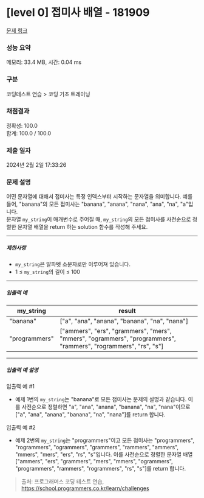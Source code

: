 # [level 0] 접미사 배열 - 181909 

[문제 링크](https://school.programmers.co.kr/learn/courses/30/lessons/181909) 

### 성능 요약

메모리: 33.4 MB, 시간: 0.04 ms

### 구분

코딩테스트 연습 > 코딩 기초 트레이닝

### 채점결과

정확성: 100.0<br/>합계: 100.0 / 100.0

### 제출 일자

2024년 2월 2일 17:33:26

### 문제 설명

<p>어떤 문자열에 대해서 접미사는 특정 인덱스부터 시작하는 문자열을 의미합니다. 예를 들어, "banana"의 모든 접미사는 "banana", "anana", "nana", "ana", "na", "a"입니다.<br>
문자열 <code>my_string</code>이 매개변수로 주어질 때, <code>my_string</code>의 모든 접미사를 사전순으로 정렬한 문자열 배열을 return 하는 solution 함수를 작성해 주세요.</p>

<hr>

<h5>제한사항</h5>

<ul>
<li><code>my_string</code>은 알파벳 소문자로만 이루어져 있습니다.</li>
<li>1 ≤ <code>my_string</code>의 길이 ≤ 100</li>
</ul>

<hr>

<h5>입출력 예</h5>
<table class="table">
        <thead><tr>
<th>my_string</th>
<th>result</th>
</tr>
</thead>
        <tbody><tr>
<td>"banana"</td>
<td>["a", "ana", "anana", "banana", "na", "nana"]</td>
</tr>
<tr>
<td>"programmers"</td>
<td>["ammers", "ers", "grammers", "mers", "mmers", "ogrammers", "programmers", "rammers", "rogrammers", "rs", "s"]</td>
</tr>
</tbody>
      </table>
<hr>

<h5>입출력 예 설명</h5>

<p>입출력 예 #1</p>

<ul>
<li>예제 1번의 <code>my_string</code>는 "banana"로 모든 접미사는 문제의 설명과 같습니다. 이를 사전순으로 정렬하면 "a", "ana", "anana", "banana", "na", "nana"이므로 ["a", "ana", "anana", "banana", "na", "nana"]를 return 합니다.</li>
</ul>

<p>입출력 예 #2</p>

<ul>
<li>예제 2번의 <code>my_string</code>는 "programmers"이고 모든 접미사는 "programmers", "rogrammers", "ogrammers", "grammers", "rammers", "ammers", "mmers", "mers", "ers", "rs", "s"입니다. 이를 사전순으로 정렬한 문자열 배열 ["ammers", "ers", "grammers", "mers", "mmers", "ogrammers", "programmers", "rammers", "rogrammers", "rs", "s"]를 return 합니다.</li>
</ul>


> 출처: 프로그래머스 코딩 테스트 연습, https://school.programmers.co.kr/learn/challenges